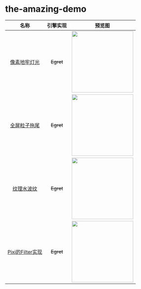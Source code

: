 # the-amazing-demo


|名称|引擎实现|预览图|
|:-:|:-:|:-:|
|[像素地牢灯光](https://kevinchen2046.github.io/demo/RoguelikeDemo)|~~Egret~~|<img src="https://kevinchen2046.github.io/thum/RoguelikeDemo.png" width="200"/>|
|[全屏粒子拖尾](https://kevinchen2046.github.io/demo/ScreenDemo)|~~Egret~~|<img src="https://kevinchen2046.github.io/thum/ScreenDemo.png" width="200"/>|
|[纹理水波纹](https://kevinchen2046.github.io/demo/WaveDemo)|~~Egret~~|<img src="https://kevinchen2046.github.io/thum/WaveDemo.png" width="200"/>|
|[Pixi的Filter实现](https://kevinchen2046.github.io/demo/PIXIDemo)|~~Egret~~|<img src="https://kevinchen2046.github.io/thum/PIXIDemo.png" width="200"/>|
